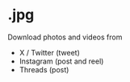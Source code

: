 # .jpg

Download photos and videos from
* X / Twitter (tweet)
* Instagram (post and reel)
* Threads (post)
